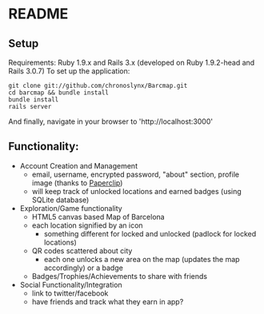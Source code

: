 README
==========
Setup
----------
Requirements:
Ruby 1.9.x and Rails 3.x (developed on Ruby 1.9.2-head and Rails 3.0.7)
To set up the application:

```
git clone git://github.com/chronoslynx/Barcmap.git   
cd barcmap && bundle install
bundle install
rails server
```    

And finally, navigate in your browser to 'http://localhost:3000'

Functionality:
----------------
  - Account Creation and Management
    + email, username, encrypted password, "about" section, profile image (thanks to [Paperclip](https://github.com/thoughtbot/paperclip))
    + will keep track of unlocked locations and earned badges (using SQLite database)
  - Exploration/Game functionality
    + HTML5 canvas based Map of Barcelona
    + each location signified by an icon
      - something different for locked and unlocked (padlock for locked locations)
    + QR codes scattered about city
      - each one unlocks a new area on the map (updates the map accordingly) or a badge
    + Badges/Trophies/Achievements to share with friends
  - Social Functionality/Integration
    + link to twitter/facebook
    + have friends and track what they earn in app?
    